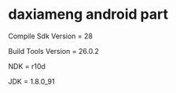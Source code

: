 # daxiameng android part

Compile Sdk Version = 28

Build Tools Version = 26.0.2

NDK = r10d

JDK = 1.8.0_91
